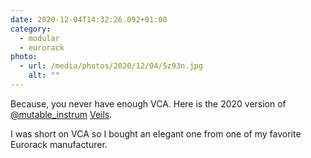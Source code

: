 ```yaml
---
date: 2020-12-04T14:32:26.092+01:00
category:
  - modular
  - eurorack
photo:
  - url: /media/photos/2020/12/04/5z93n.jpg
    alt: ""
---
```

Because, you never have enough VCA. Here is the 2020 version of [@mutable_instrum](https://twitter.com/mutable_instrum) [Veils](https://mutable-instruments.net/modules/veils/). 

I was short on VCA so I bought an elegant one from one of my favorite Eurorack manufacturer.
